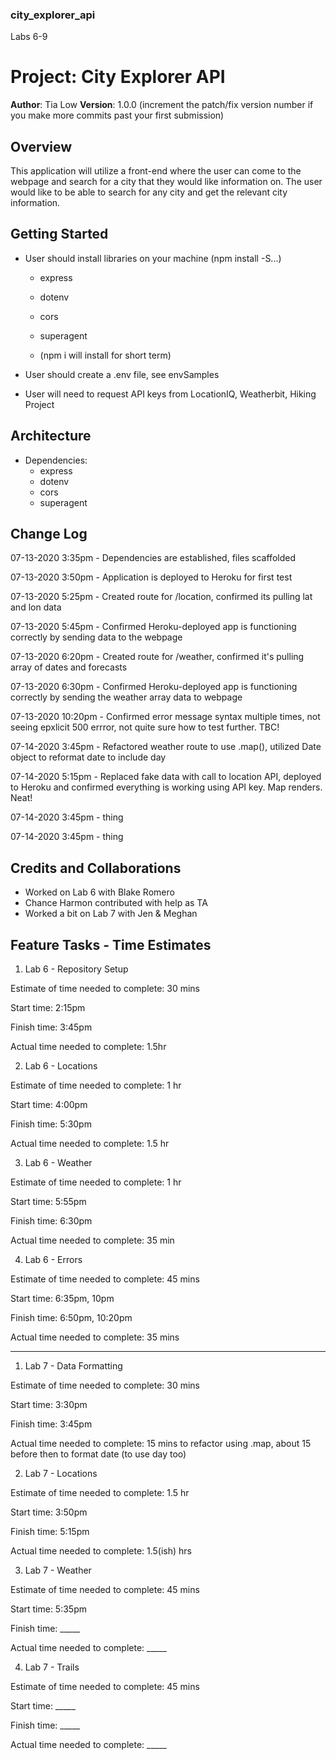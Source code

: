 ### city_explorer_api
Labs 6-9

# Project: City Explorer API

**Author**: Tia Low
**Version**: 1.0.0 (increment the patch/fix version number if you make more commits past your first submission)

## Overview
<!-- Provide a high level overview of what this application is and why you are building it, beyond the fact that it's an assignment for this class. (i.e. What's your problem domain?) -->

This application will utilize a front-end where the user can come to the webpage and search for a city that they would like information on. The user would like to be able to search for any city and get the relevant city information.

## Getting Started
<!-- What are the steps that a user must take in order to build this app on their own machine and get it running? -->

- User should install libraries on your machine (npm install -S...)
  - express
  - dotenv
  - cors
  - superagent

  - (npm i will install for short term)

- User should create a .env file, see envSamples

- User will need to request API keys from LocationIQ, Weatherbit, Hiking Project


## Architecture
<!-- Provide a detailed description of the application design. What technologies (languages, libraries, etc) you're using, and any other relevant design information. -->
- Dependencies:
  - express
  - dotenv
  - cors
  - superagent
  
## Change Log

07-13-2020 3:35pm - Dependencies are established, files scaffolded 

07-13-2020 3:50pm - Application is deployed to Heroku for first test

07-13-2020 5:25pm - Created route for /location, confirmed its pulling lat and lon data  

07-13-2020 5:45pm - Confirmed Heroku-deployed app is functioning correctly by sending data to the webpage

07-13-2020 6:20pm - Created route for /weather, confirmed it's pulling array of dates and forecasts

07-13-2020 6:30pm - Confirmed Heroku-deployed app is functioning correctly by sending the weather array data to webpage

07-13-2020 10:20pm - Confirmed error message syntax multiple times, not seeing epxlicit 500 errror, not quite sure how to test further. TBC! 

07-14-2020 3:45pm - Refactored weather route to use .map(), utilized Date object to reformat date to include day

07-14-2020 5:15pm - Replaced fake data with call to location API, deployed to Heroku and confirmed everything is working using API key. Map renders. Neat!

07-14-2020 3:45pm - thing

07-14-2020 3:45pm - thing



## Credits and Collaborations

- Worked on Lab 6 with Blake Romero
- Chance Harmon contributed with help as TA
- Worked a bit on Lab 7 with Jen & Meghan


## Feature Tasks - Time Estimates

1. Lab 6 - Repository Setup

Estimate of time needed to complete: 30 mins

Start time: 2:15pm

Finish time: 3:45pm

Actual time needed to complete: 1.5hr


2. Lab 6 - Locations

Estimate of time needed to complete: 1 hr

Start time: 4:00pm

Finish time: 5:30pm

Actual time needed to complete: 1.5 hr


3. Lab 6 - Weather

Estimate of time needed to complete: 1 hr

Start time: 5:55pm

Finish time: 6:30pm

Actual time needed to complete: 35 min


4. Lab 6 - Errors

Estimate of time needed to complete: 45 mins

Start time: 6:35pm, 10pm

Finish time: 6:50pm, 10:20pm

Actual time needed to complete: 35 mins
<hr>

1. Lab 7 - Data Formatting

Estimate of time needed to complete: 30 mins

Start time: 3:30pm

Finish time: 3:45pm

Actual time needed to complete: 15 mins to refactor using .map, about 15 before then to format date (to use day too)


2. Lab 7 - Locations

Estimate of time needed to complete: 1.5 hr

Start time: 3:50pm

Finish time: 5:15pm

Actual time needed to complete: 1.5(ish) hrs


3. Lab 7 - Weather

Estimate of time needed to complete: 45 mins

Start time: 5:35pm

Finish time: _____

Actual time needed to complete: _____


4. Lab 7 - Trails

Estimate of time needed to complete: 45 mins

Start time: _____

Finish time: _____

Actual time needed to complete: _____

